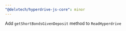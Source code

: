 ```yaml
---
"@delvtech/hyperdrive-js-core": minor
---
```


Add `getShortBondsGivenDeposit` method to `ReadHyperdrive`
